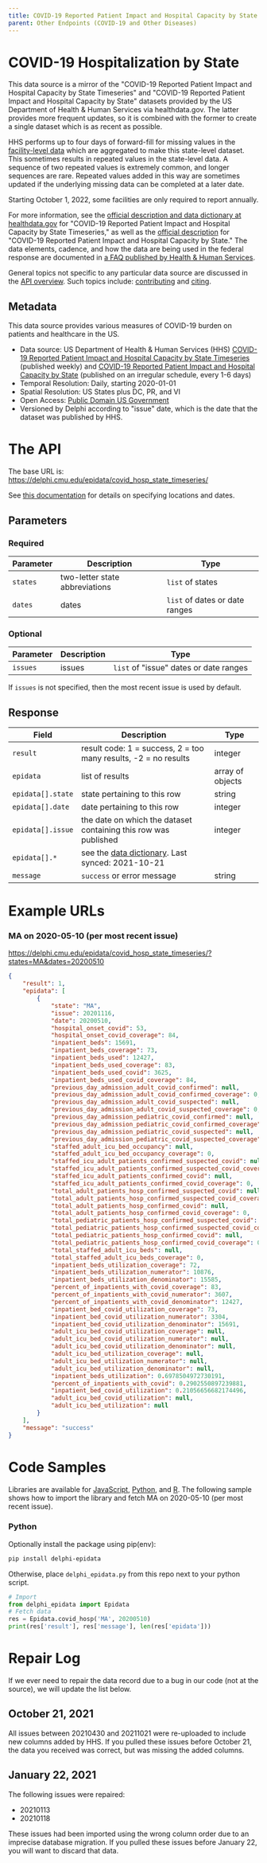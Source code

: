 ```yaml
---
title: COVID-19 Reported Patient Impact and Hospital Capacity by State Timeseries
parent: Other Endpoints (COVID-19 and Other Diseases)
---
```


# COVID-19 Hospitalization by State

This data source is a mirror of the "COVID-19 Reported Patient Impact and
Hospital Capacity by State Timeseries" and "COVID-19 Reported Patient Impact and
Hospital Capacity by State" datasets provided by the US Department of
Health & Human Services via healthdata.gov. The latter provides more frequent updates,
so it is combined with the former to create a single dataset which is as recent as possible.

HHS performs up to four days of forward-fill for missing values in the
[facility-level data](covid_hosp_facility.md) which are aggregated to make this
state-level dataset. This sometimes results in repeated values in the state-level data.
A sequence of two repeated values is extremely common, and longer sequences are rare.
Repeated values added in this way are sometimes updated if the underlying missing data can
be completed at a later date.

Starting October 1, 2022, some facilities are only required to report annually.

For more information, see the
[official description and data dictionary at healthdata.gov](https://healthdata.gov/Hospital/COVID-19-Reported-Patient-Impact-and-Hospital-Capa/g62h-syeh)
for "COVID-19 Reported Patient Impact and Hospital Capacity by State Timeseries,"
as well as the [official description](https://healthdata.gov/dataset/COVID-19-Reported-Patient-Impact-and-Hospital-Capa/6xf2-c3ie)
for "COVID-19 Reported Patient Impact and Hospital Capacity by State." The data elements,
cadence, and how the data are being used in the federal response are documented in
[a FAQ published by Health & Human Services](https://www.hhs.gov/sites/default/files/covid-19-faqs-hospitals-hospital-laboratory-acute-care-facility-data-reporting.pdf).

General topics not specific to any particular data source are discussed in the
[API overview](README.md). Such topics include:
[contributing](README.md#contributing) and [citing](README.md#citing).

## Metadata

This data source provides various measures of COVID-19 burden on patients and healthcare in the US.
- Data source: US Department of Health & Human Services (HHS) [COVID-19 Reported Patient Impact and
Hospital Capacity by State Timeseries](https://healthdata.gov/Hospital/COVID-19-Reported-Patient-Impact-and-Hospital-Capa/g62h-syeh) (published weekly)
  and [COVID-19 Reported Patient Impact and Hospital Capacity by State](https://healthdata.gov/dataset/COVID-19-Reported-Patient-Impact-and-Hospital-Capa/6xf2-c3ie) (published on an irregular schedule, every 1-6 days)
- Temporal Resolution: Daily, starting 2020-01-01
- Spatial Resolution: US States plus DC, PR, and VI
- Open Access: [Public Domain US Government](https://www.usa.gov/government-works)
- Versioned by Delphi according to "issue" date, which is the date that the
dataset was published by HHS.

# The API

The base URL is: https://delphi.cmu.edu/epidata/covid_hosp_state_timeseries/

See [this documentation](README.md) for details on specifying locations and dates.

## Parameters

### Required

| Parameter | Description                    | Type                           |
|-----------|--------------------------------|--------------------------------|
| `states`  | two-letter state abbreviations | `list` of states               |
| `dates`   | dates                          | `list` of dates or date ranges |

### Optional

| Parameter | Description | Type                                   |
|-----------|-------------|----------------------------------------|
| `issues`  | issues      | `list` of "issue" dates or date ranges |

If `issues` is not specified, then the most recent issue is used by default.

## Response

| Field | Description | Type |
| --- | --- | --- |
| `result` | result code: 1 = success, 2 = too many results, -2 = no results | integer |
| `epidata` | list of results | array of objects |
| `epidata[].state` | state pertaining to this row | string |
| `epidata[].date` | date pertaining to this row | integer |
| `epidata[].issue` | the date on which the dataset containing this row was published | integer |
| `epidata[].*` | see the [data dictionary](https://healthdata.gov/Hospital/COVID-19-Reported-Patient-Impact-and-Hospital-Capa/g62h-syeh). Last synced: 2021-10-21 |  |
| `message` | `success` or error message | string |

# Example URLs

### MA on 2020-05-10 (per most recent issue)
https://delphi.cmu.edu/epidata/covid_hosp_state_timeseries/?states=MA&dates=20200510

```json
{
    "result": 1,
    "epidata": [
        {
            "state": "MA",
            "issue": 20201116,
            "date": 20200510,
            "hospital_onset_covid": 53,
            "hospital_onset_covid_coverage": 84,
            "inpatient_beds": 15691,
            "inpatient_beds_coverage": 73,
            "inpatient_beds_used": 12427,
            "inpatient_beds_used_coverage": 83,
            "inpatient_beds_used_covid": 3625,
            "inpatient_beds_used_covid_coverage": 84,
            "previous_day_admission_adult_covid_confirmed": null,
            "previous_day_admission_adult_covid_confirmed_coverage": 0,
            "previous_day_admission_adult_covid_suspected": null,
            "previous_day_admission_adult_covid_suspected_coverage": 0,
            "previous_day_admission_pediatric_covid_confirmed": null,
            "previous_day_admission_pediatric_covid_confirmed_coverage": 0,
            "previous_day_admission_pediatric_covid_suspected": null,
            "previous_day_admission_pediatric_covid_suspected_coverage": 0,
            "staffed_adult_icu_bed_occupancy": null,
            "staffed_adult_icu_bed_occupancy_coverage": 0,
            "staffed_icu_adult_patients_confirmed_suspected_covid": null,
            "staffed_icu_adult_patients_confirmed_suspected_covid_coverage": 0,
            "staffed_icu_adult_patients_confirmed_covid": null,
            "staffed_icu_adult_patients_confirmed_covid_coverage": 0,
            "total_adult_patients_hosp_confirmed_suspected_covid": null,
            "total_adult_patients_hosp_confirmed_suspected_covid_coverage": 0,
            "total_adult_patients_hosp_confirmed_covid": null,
            "total_adult_patients_hosp_confirmed_covid_coverage": 0,
            "total_pediatric_patients_hosp_confirmed_suspected_covid": null,
            "total_pediatric_patients_hosp_confirmed_suspected_covid_coverage": 0,
            "total_pediatric_patients_hosp_confirmed_covid": null,
            "total_pediatric_patients_hosp_confirmed_covid_coverage": 0,
            "total_staffed_adult_icu_beds": null,
            "total_staffed_adult_icu_beds_coverage": 0,
            "inpatient_beds_utilization_coverage": 72,
            "inpatient_beds_utilization_numerator": 10876,
            "inpatient_beds_utilization_denominator": 15585,
            "percent_of_inpatients_with_covid_coverage": 83,
            "percent_of_inpatients_with_covid_numerator": 3607,
            "percent_of_inpatients_with_covid_denominator": 12427,
            "inpatient_bed_covid_utilization_coverage": 73,
            "inpatient_bed_covid_utilization_numerator": 3304,
            "inpatient_bed_covid_utilization_denominator": 15691,
            "adult_icu_bed_covid_utilization_coverage": null,
            "adult_icu_bed_covid_utilization_numerator": null,
            "adult_icu_bed_covid_utilization_denominator": null,
            "adult_icu_bed_utilization_coverage": null,
            "adult_icu_bed_utilization_numerator": null,
            "adult_icu_bed_utilization_denominator": null,
            "inpatient_beds_utilization": 0.6978504972730191,
            "percent_of_inpatients_with_covid": 0.2902550897239881,
            "inpatient_bed_covid_utilization": 0.21056656682174496,
            "adult_icu_bed_covid_utilization": null,
            "adult_icu_bed_utilization": null
        }
    ],
    "message": "success"
}
```


# Code Samples

Libraries are available for [JavaScript](https://github.com/cmu-delphi/delphi-epidata/blob/main/src/client/delphi_epidata.js), [Python](https://pypi.org/project/delphi-epidata/), and [R](https://github.com/cmu-delphi/delphi-epidata/blob/dev/src/client/delphi_epidata.R).
The following sample shows how to import the library and fetch MA on 2020-05-10
(per most recent issue).

### Python

Optionally install the package using pip(env):
```bash
pip install delphi-epidata
```

Otherwise, place `delphi_epidata.py` from this repo next to your python script.

```python
# Import
from delphi_epidata import Epidata
# Fetch data
res = Epidata.covid_hosp('MA', 20200510)
print(res['result'], res['message'], len(res['epidata']))
```

# Repair Log

If we ever need to repair the data record due to a bug in our code (not at the
source), we will update the list below.

## October 21, 2021

All issues between 20210430 and 20211021 were re-uploaded to include new columns added by
HHS. If you pulled these issues before October 21, the data you received was correct, but
was missing the added columns.

## January 22, 2021

The following issues were repaired:

* 20210113
* 20210118

These issues had been imported using the wrong column order due to an imprecise
database migration. If you pulled these issues before January 22, you will want
to discard that data.
